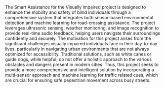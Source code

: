 The Smart Assistance for the Visually Impaired project is designed to enhance the mobility and 
safety of blind individuals through a comprehensive system that integrates both sensor-based 
environmental detection and machine learning for road-crossing assistance. 
The project leverages ultrasonic sensing, weather monitoring, and image recognition to provide real-time 
audio feedback, helping users navigate their surroundings confidently and securely.
The motivation for this project arises from the significant challenges visually impaired individuals 
face in their day-to-day lives, particularly in navigating urban environments that are not always 
optimized for accessibility. 
Traditional solutions, such as white canes or guide dogs, while 
helpful, do not offer a holistic approach to the various obstacles and dangers present in modern 
cities. 
Thus, this project seeks to provide a more comprehensive and intelligent solution by 
incorporating a multi-sensor approach and machine learning for traffic related cues, which are 
crucial for ensuring safe pedestrian movement across busy streets.
